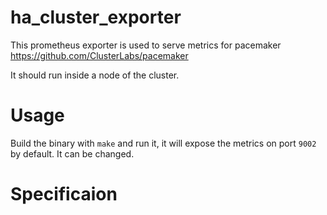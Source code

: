 # ha_cluster_exporter

This prometheus exporter is used to serve metrics for pacemaker https://github.com/ClusterLabs/pacemaker

It should run inside a node of the cluster.

# Usage

Build the binary with `make` and run it, it will expose the metrics on port `9002` by default. It can be changed.

# Specificaion
